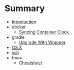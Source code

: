 # Summary

* [Introduction](README.md)
* docker
  * [Syncing Container Clock](/docker/syncing-container-clock.md)
* gradle
  * [Upgrade With Wrapper](/gradle/upgrade_with_wrapper.md)
* [OS X](/osx.md)
* [ssh](/ssh.md)
* tmux
  * [Cheatsheet](tmux/cheatsheet.md)
